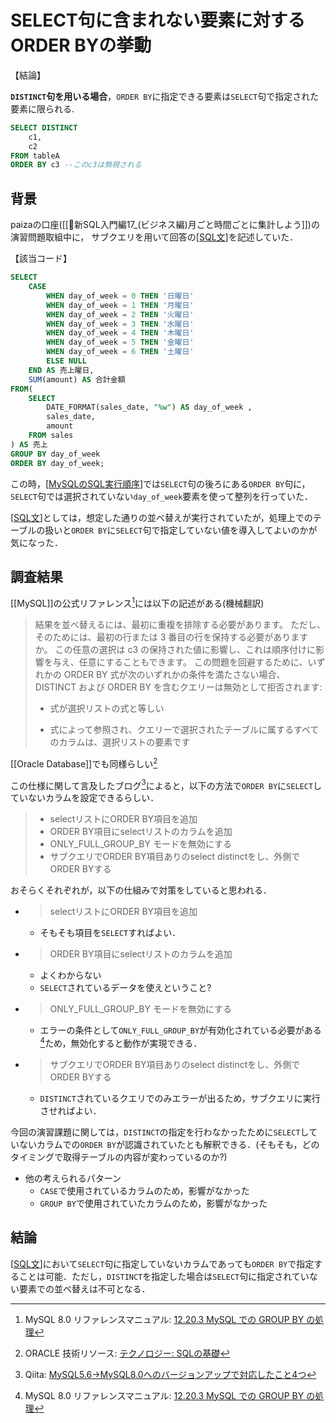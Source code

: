 # SELECT句に含まれない要素に対するORDER BYの挙動

【結論】

**`DISTINCT`句を用いる場合**，`ORDER BY`に指定できる要素は`SELECT`句で指定された要素に限られる.
```sql
SELECT DISTINCT
    c1,
    c2
FROM tableA
ORDER BY c3 --このc3は無視される
```

## 背景
paizaの口座([[📗新SQL入門編17_(ビジネス編)月ごと時間ごとに集計しよう]])の演習問題取組中に，
サブクエリを用いて回答の[[SQL文]]を記述していた．

【該当コード】
```sql
SELECT
    CASE
        WHEN day_of_week = 0 THEN '日曜日'    
        WHEN day_of_week = 1 THEN '月曜日'
        WHEN day_of_week = 2 THEN '火曜日'
        WHEN day_of_week = 3 THEN '水曜日'
        WHEN day_of_week = 4 THEN '木曜日'
        WHEN day_of_week = 5 THEN '金曜日'
        WHEN day_of_week = 6 THEN '土曜日'
        ELSE NULL    
    END AS 売上曜日,
    SUM(amount) AS 合計金額
FROM(
    SELECT
        DATE_FORMAT(sales_date, "%w") AS day_of_week ,
        sales_date,
        amount
    FROM sales
) AS 売上
GROUP BY day_of_week
ORDER BY day_of_week;
```

この時，[[MySQLのSQL実行順序]]では`SELECT`句の後ろにある`ORDER BY`句に，`SELECT`句では選択されていない`day_of_week`要素を使って整列を行っていた．

[[SQL文]]としては，想定した通りの並べ替えが実行されていたが，処理上でのテーブルの扱いと`ORDER BY`に`SELECT`句で指定していない値を導入してよいのかが気になった．

## 調査結果
[[MySQL]]の公式リファレンス[^1]には以下の記述がある(機械翻訳)

> 結果を並べ替えるには、最初に重複を排除する必要があります。 ただし、そのためには、最初の行または 3 番目の行を保持する必要がありますか。 この任意の選択は c3 の保持された値に影響し、これは順序付けに影響を与え、任意にすることもできます。 この問題を回避するために、いずれかの ORDER BY 式が次のいずれかの条件を満たさない場合、DISTINCT および ORDER BY を含むクエリーは無効として拒否されます:
>
> - 式が選択リストの式と等しい
>
> - 式によって参照され、クエリーで選択されたテーブルに属するすべてのカラムは、選択リストの要素です

[[Oracle Database]]でも同様らしい[^2]

[^1]: MySQL 8.0 リファレンスマニュアル: [12.20.3 MySQL での GROUP BY の処理](https://dev.mysql.com/doc/refman/8.0/ja/group-by-handling.html)
[^2]: ORACLE 技術リソース: [テクノロジー: SQLの基礎](https://www.oracle.com/jp/technical-resources/articles/sql101/o32sql.html#:~:text=%EF%BC%9AORDER%20BY%E3%81%AE%E5%88%97%E3%81%8CSELECT%E6%A7%8B%E6%96%87%E3%81%AE%E3%83%AA%E3%82%B9%E3%83%88%E3%81%AB%E3%81%AA%E3%81%84%E3%81%9F%E3%82%81%E3%81%AB%E3%82%A8%E3%83%A9%E3%83%BC%E3%81%8C%E7%99%BA%E7%94%9F%E3%81%99%E3%82%8BDISTINCT%E3%82%92%E6%8C%87%E5%AE%9A%E3%81%97%E3%81%9F%E5%95%8F%E5%90%88%E3%81%9B)

この仕様に関して言及したブログ[^3]によると，以下の方法で`ORDER BY`に`SELECT`していないカラムを設定できるらしい．

> - selectリストにORDER BY項目を追加
> - ORDER BY項目にselectリストのカラムを追加
> - ONLY_FULL_GROUP_BY モードを無効にする
> - サブクエリでORDER BY項目ありのselect distinctをし、外側でORDER BYする

おそらくそれぞれが，以下の仕組みで対策をしていると思われる．

- > selectリストにORDER BY項目を追加
  - そもそも項目を`SELECT`すればよい．
- > ORDER BY項目にselectリストのカラムを追加
  - よくわからない
  - `SELECT`されているデータを使えということ?
- > ONLY_FULL_GROUP_BY モードを無効にする
  - エラーの条件として`ONLY_FULL_GROUP_BY`が有効化されている必要がある[^1]ため，無効化すると動作が実現できる．
- > サブクエリでORDER BY項目ありのselect distinctをし、外側でORDER BYする
  - `DISTINCT`されているクエリでのみエラーが出るため，サブクエリに実行させればよい．

[^3]: Qiita: [MySQL5.6->MySQL8.0へのバージョンアップで対応したこと4つ](https://qiita.com/shibuchaaaan/items/26976503bf0d4a707ae7)

今回の演習課題に関しては，`DISTINCT`の指定を行わなかったために`SELECT`していないカラムでの`ORDER BY`が認識されていたとも解釈できる．(そもそも，どのタイミングで取得テーブルの内容が変わっているのか?)
- 他の考えられるパターン
  - `CASE`で使用されているカラムのため，影響がなかった
  - `GROUP BY`で使用されていたカラムのため，影響がなかった

## 結論
[[SQL文]]において`SELECT`句に指定していないカラムであっても`ORDER BY`で指定することは可能．ただし，`DISTINCT`を指定した場合は`SELECT`句に指定されていない要素での並べ替えは不可となる．


[//begin]: # "Autogenerated link references for markdown compatibility"
[SQL文]: SQL%E6%96%87.md "SQL文"
[MySQLのSQL実行順序]: MySQL%E3%81%AESQL%E5%AE%9F%E8%A1%8C%E9%A0%86%E5%BA%8F.md "MySQLのSQL実行順序"
[//end]: # "Autogenerated link references"